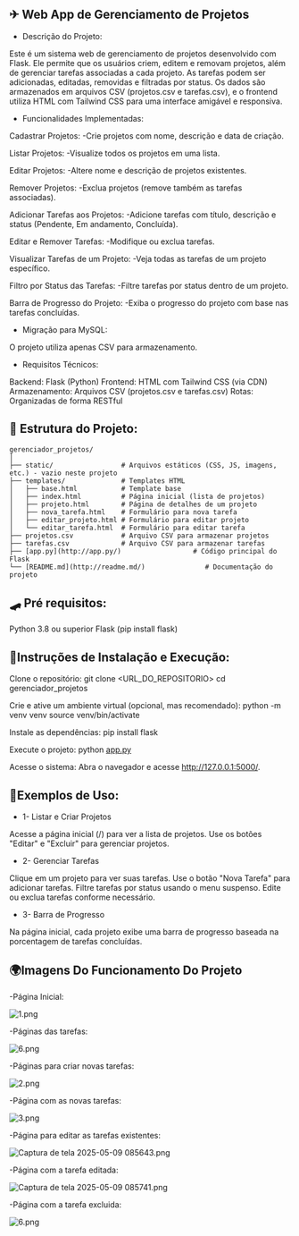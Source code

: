 ## ✈ Web App de Gerenciamento de Projetos

- Descrição do Projeto:

Este é um sistema web de gerenciamento de projetos desenvolvido com Flask. Ele permite que                 os usuários criem, editem e removam projetos, além de gerenciar tarefas associadas a cada projeto. As tarefas podem ser adicionadas, editadas, removidas e filtradas por status. Os dados são armazenados em arquivos CSV (projetos.csv e tarefas.csv), e o frontend utiliza HTML com Tailwind      CSS para uma interface amigável e responsiva.

- Funcionalidades Implementadas:

Cadastrar Projetos:
-Crie projetos com nome, descrição e data de criação.

Listar Projetos:
-Visualize todos os projetos em uma lista.

Editar Projetos:
-Altere nome e descrição de projetos existentes.

Remover Projetos:
-Exclua projetos (remove também as tarefas associadas).

Adicionar Tarefas aos Projetos:
-Adicione tarefas com título, descrição e status (Pendente, Em andamento, Concluída).

Editar e Remover Tarefas:
-Modifique ou exclua tarefas.

Visualizar Tarefas de um Projeto:
-Veja todas as tarefas de um projeto específico.

Filtro por Status das Tarefas:
-Filtre tarefas por status dentro de um projeto.

Barra de Progresso do Projeto:
-Exiba o progresso do projeto com base nas tarefas concluídas.


- Migração para MySQL:

 O projeto utiliza apenas CSV para armazenamento.

- Requisitos Técnicos:

Backend: Flask (Python) Frontend:
HTML com Tailwind CSS (via CDN)
Armazenamento: Arquivos CSV (projetos.csv e tarefas.csv) 
Rotas: Organizadas de forma RESTful

## 🚗 Estrutura do Projeto:

```
gerenciador_projetos/
│
├── static/                 # Arquivos estáticos (CSS, JS, imagens, etc.) - vazio neste projeto
├── templates/              # Templates HTML
│   ├── base.html           # Template base
│   ├── index.html          # Página inicial (lista de projetos)
│   ├── projeto.html        # Página de detalhes de um projeto
│   ├── nova_tarefa.html    # Formulário para nova tarefa
│   ├── editar_projeto.html # Formulário para editar projeto
│   └── editar_tarefa.html  # Formulário para editar tarefa
├── projetos.csv            # Arquivo CSV para armazenar projetos
├── tarefas.csv             # Arquivo CSV para armazenar tarefas
├── [app.py](http://app.py/)                  # Código principal do Flask
└── [README.md](http://readme.md/)               # Documentação do projeto

```

## 🛹 Pré requisitos:

Python 3.8 ou superior Flask (pip install flask)

## 🚅Instruções de Instalação e Execução:

Clone o repositório: git clone <URL_DO_REPOSITORIO> cd gerenciador_projetos

Crie e ative um ambiente virtual (opcional, mas recomendado): python -m venv venv source venv/bin/activate

Instale as dependências: pip install flask

Execute o projeto: python [app.py](http://app.py/)

Acesse o sistema: Abra o navegador e acesse http://127.0.0.1:5000/.

## 🚒Exemplos de Uso:

- 1- Listar e Criar Projetos

Acesse a página inicial (/) para ver a lista de projetos. Use os botões "Editar" e "Excluir" para gerenciar projetos.

- 2- Gerenciar Tarefas

Clique em um projeto para ver suas tarefas. Use o botão "Nova Tarefa" para adicionar tarefas. Filtre tarefas por status usando o menu suspenso. Edite ou exclua tarefas conforme necessário.

- 3- Barra de Progresso

Na página inicial, cada projeto exibe uma barra de progresso baseada na porcentagem de tarefas concluídas.

## 🌍Imagens Do Funcionamento Do Projeto

-Página Inicial:

![1.png](https://github.com/pjaneri300/RECUPERA--O-FLASK/blob/main/static/img/1.png)

-Páginas das tarefas:

![6.png](https://github.com/pjaneri300/RECUPERA--O-FLASK/blob/main/static/img/2.png)

-Páginas para criar novas tarefas:

![2.png](https://github.com/pjaneri300/RECUPERA--O-FLASK/blob/main/static/img/3.png)

-Página com as novas tarefas:

![3.png](https://github.com/pjaneri300/RECUPERA--O-FLASK/blob/main/static/img/4.png)

-Página para editar as tarefas existentes:

![Captura de tela 2025-05-09 085643.png](https://github.com/pjaneri300/RECUPERA--O-FLASK/blob/main/static/img/5.png)

-Página com a tarefa editada:

![Captura de tela 2025-05-09 085741.png](https://github.com/pjaneri300/RECUPERA--O-FLASK/blob/main/static/img/6.png)

-Página com a tarefa excluida:

![6.png](https://github.com/pjaneri300/RECUPERA--O-FLASK/blob/main/static/img/7.png)
